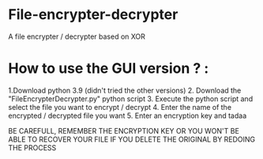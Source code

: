 # File-encrypter-decrypter
A file encrypter / decrypter based on XOR


# How to use the GUI version ? : 


1.Download python 3.9 (didn't tried the other versions)
2. Download the "FileEncrypterDecrypter.py" python script
3. Execute the python script and select the file you want to encrypt / decrypt
4. Enter the name of the encrypted / decrypted file you want
5. Enter an encryption key and tadaa

BE CAREFULL, REMEMBER THE ENCRYPTION KEY OR YOU WON'T BE ABLE TO RECOVER YOUR FILE IF YOU DELETE THE ORIGINAL BY REDOING THE PROCESS
